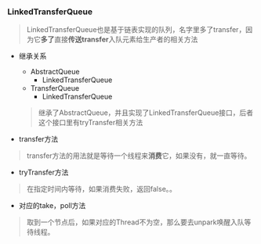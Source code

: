 ### LinkedTransferQueue

> LinkedTransferQueue也是基于链表实现的队列，名字里多了transfer，因为它**多了**直接**传送transfer**入队元素给生产者的相关方法

- 继承关系

  - AbstractQueue
    - LinkedTransferQueue
  - TransferQueue
    - LinkedTransferQueue

  > 继承了AbstractQueue，并且实现了LinkedTransferQueue接口，后者这个接口里有tryTransfer相关方法



- transfer方法

> transfer方法的用法就是等待一个线程来**消费**它，如果没有，就一直等待。

- tryTransfer方法

> 在指定时间内等待，如果消费失败，返回false。。

- 对应的take，poll方法

> 取到一个节点后，如果对应的Thread不为空，那么要去unpark唤醒入队等待线程。